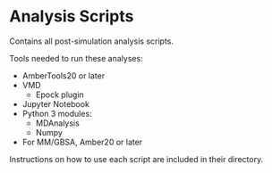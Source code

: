 # Analysis Scripts

Contains all post-simulation analysis scripts.

Tools needed to run these analyses:
- AmberTools20 or later
- VMD
    - Epock plugin
- Jupyter Notebook
- Python 3 modules:
    - MDAnalysis
    - Numpy
- For MM/GBSA, Amber20 or later

Instructions on how to use each script are included in their directory.
